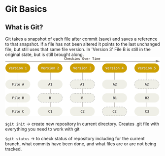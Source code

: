 # **Git Basics**
## **What is Git?**
Git takes a snapshot of each file after commit (save) and saves a reference to that snapshot. If a file has not been altered it points to the last unchanged file, but still uses that same file version. In 'Version 3' File B is still in the original state, but is still brought along. 
![image](./images/git_storage.png "From Git-scm book")

`$git init` -> create new repository in current directory. Creates .git file with everything you need to work with git

`$git status` -> to check status of repository including for the current branch, what commits have been done, and what files are or are not being tracked.